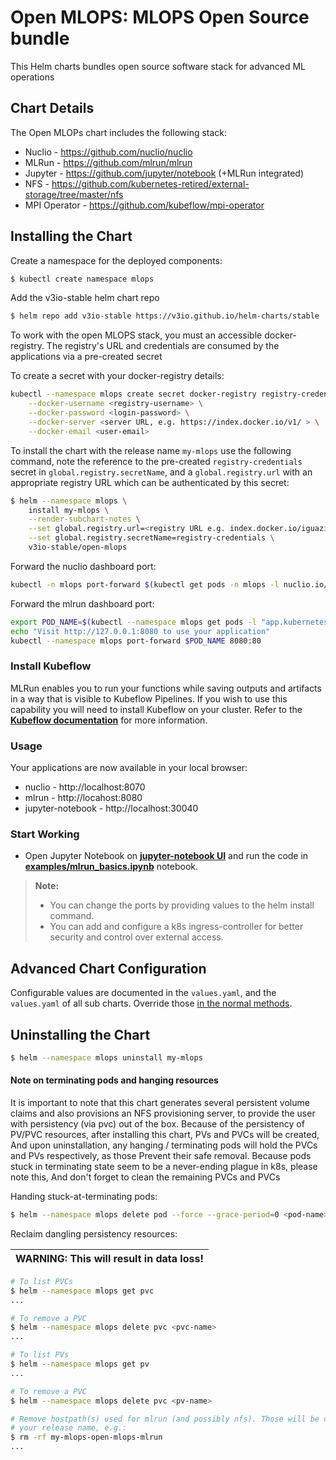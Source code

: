 # Open MLOPS: MLOPS Open Source bundle

This Helm charts bundles open source software stack for advanced ML operations

## Chart Details

The Open MLOPs chart includes the following stack:

* Nuclio - https://github.com/nuclio/nuclio
* MLRun - https://github.com/mlrun/mlrun
* Jupyter - https://github.com/jupyter/notebook (+MLRun integrated)
* NFS - https://github.com/kubernetes-retired/external-storage/tree/master/nfs
* MPI Operator - https://github.com/kubeflow/mpi-operator

## Installing the Chart
Create a namespace for the deployed components:
```bash
$ kubectl create namespace mlops
```

Add the v3io-stable helm chart repo
```bash
$ helm repo add v3io-stable https://v3io.github.io/helm-charts/stable
```

To work with the open MLOPS stack, you must an accessible docker-registry. The registry's URL and credentials
are consumed by the applications via a pre-created secret

To create a secret with your docker-registry details:
```bash
kubectl --namespace mlops create secret docker-registry registry-credentials \
    --docker-username <registry-username> \
    --docker-password <login-password> \
    --docker-server <server URL, e.g. https://index.docker.io/v1/ > \
    --docker-email <user-email>
```

To install the chart with the release name `my-mlops` use the following command, 
note the reference to the pre-created `registry-credentials` secret in `global.registry.secretName`, 
and a `global.registry.url` with an appropriate registry URL which can be authenticated by this secret:

```bash
$ helm --namespace mlops \
	install my-mlops \
	--render-subchart-notes \
    --set global.registry.url=<registry URL e.g. index.docker.io/iguazio > \
    --set global.registry.secretName=registry-credentials \
    v3io-stable/open-mlops
```

Forward the nuclio dashboard port:
```sh
kubectl -n mlops port-forward $(kubectl get pods -n mlops -l nuclio.io/app=dashboard -o jsonpath='{.items[0].metadata.name}') 8070:8070
```

Forward the mlrun dashboard port:
```sh
export POD_NAME=$(kubectl --namespace mlops get pods -l "app.kubernetes.io/name=mlrun,app.kubernetes.io/instance=my-mlops,app.kubernetes.io/component="ui"" -o jsonpath="{.items[0].metadata.name}")
echo "Visit http://127.0.0.1:8080 to use your application"
kubectl --namespace mlops port-forward $POD_NAME 8080:80
```

### Install Kubeflow

MLRun enables you to run your functions while saving outputs and artifacts in a way that is visible to Kubeflow Pipelines.
If you wish to use this capability you will need to install Kubeflow on your cluster.
Refer to the [**Kubeflow documentation**](https://www.kubeflow.org/docs/started/getting-started/) for more information.

### Usage
Your applications are now available in your local browser:
- nuclio - http://localhost:8070
- mlrun - http://locahost:8080
- jupyter-notebook - http://localhost:30040

### Start Working

- Open Jupyter Notebook on [**jupyter-notebook UI**](http://localhost:30040) and run the code in 
[**examples/mlrun_basics.ipynb**](https://github.com/mlrun/mlrun/blob/master/examples/mlrun_basics.ipynb) notebook.

> **Note:**
> - You can change the ports by providing values to the helm install command.
> - You can add and configure a k8s ingress-controller for better security and control over external access.

## Advanced Chart Configuration
Configurable values are documented in the `values.yaml`, and the `values.yaml` of all sub charts. 
Override those [in the normal methods](https://helm.sh/docs/chart_template_guide/values_files/).

## Uninstalling the Chart
```bash
$ helm --namespace mlops uninstall my-mlops
```

#### Note on terminating pods and hanging resources
It is important to note that this chart generates several persistent volume claims and also provisions an NFS
provisioning server, to provide the user with persistency (via pvc) out of the box.
Because of the persistency of PV/PVC resources, after installing this chart, PVs and PVCs will be created,
And upon uninstallation, any hanging / terminating pods will hold the PVCs and PVs respectively, as those
Prevent their safe removal.
Because pods stuck in terminating state seem to be a never-ending plague in k8s, please note this,
And don't forget to clean the remaining PVCs and PVCs

Handing stuck-at-terminating pods:
```bash
$ helm --namespace mlops delete pod --force --grace-period=0 <pod-name>
```

Reclaim dangling persistency resources:

| WARNING: This will result in data loss! |
| --- |

```bash
# To list PVCs
$ helm --namespace mlops get pvc
...

# To remove a PVC
$ helm --namespace mlops delete pvc <pvc-name>
...

# To list PVs
$ helm --namespace mlops get pv
...

# To remove a PVC
$ helm --namespace mlops delete pvc <pv-name>

# Remove hostpath(s) used for mlrun (and possibly nfs). Those will be created, by default under /tmp, and will contain
# your release name, e.g.:
$ rm -rf my-mlops-open-mlops-mlrun
...
```
